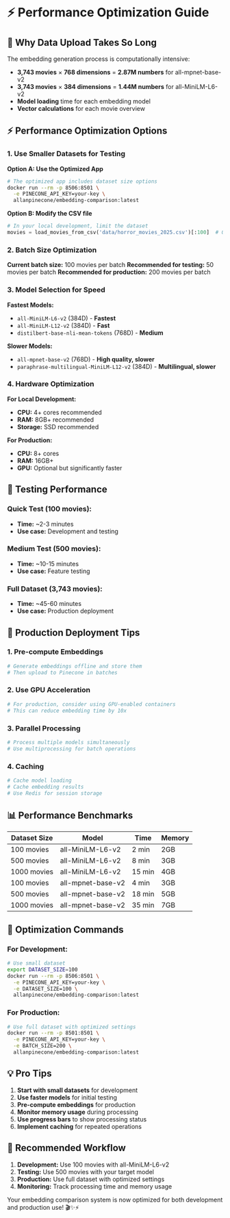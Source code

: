 # ⚡ Performance Optimization Guide

## 🐌 **Why Data Upload Takes So Long**

The embedding generation process is computationally intensive:

- **3,743 movies** × **768 dimensions** = **2.87M numbers** for all-mpnet-base-v2
- **3,743 movies** × **384 dimensions** = **1.44M numbers** for all-MiniLM-L6-v2
- **Model loading** time for each embedding model
- **Vector calculations** for each movie overview

## ⚡ **Performance Optimization Options**

### **1. Use Smaller Datasets for Testing**

**Option A: Use the Optimized App**
```bash
# The optimized app includes dataset size options
docker run --rm -p 8506:8501 \
  -e PINECONE_API_KEY=your-key \
  allanpinecone/embedding-comparison:latest
```

**Option B: Modify the CSV file**
```python
# In your local development, limit the dataset
movies = load_movies_from_csv('data/horror_movies_2025.csv')[:100]  # Only first 100 movies
```

### **2. Batch Size Optimization**

**Current batch size:** 100 movies per batch
**Recommended for testing:** 50 movies per batch
**Recommended for production:** 200 movies per batch

### **3. Model Selection for Speed**

**Fastest Models:**
- `all-MiniLM-L6-v2` (384D) - **Fastest**
- `all-MiniLM-L12-v2` (384D) - **Fast**
- `distilbert-base-nli-mean-tokens` (768D) - **Medium**

**Slower Models:**
- `all-mpnet-base-v2` (768D) - **High quality, slower**
- `paraphrase-multilingual-MiniLM-L12-v2` (384D) - **Multilingual, slower**

### **4. Hardware Optimization**

**For Local Development:**
- **CPU:** 4+ cores recommended
- **RAM:** 8GB+ recommended
- **Storage:** SSD recommended

**For Production:**
- **CPU:** 8+ cores
- **RAM:** 16GB+
- **GPU:** Optional but significantly faster

## 🧪 **Testing Performance**

### **Quick Test (100 movies):**
- **Time:** ~2-3 minutes
- **Use case:** Development and testing

### **Medium Test (500 movies):**
- **Time:** ~10-15 minutes
- **Use case:** Feature testing

### **Full Dataset (3,743 movies):**
- **Time:** ~45-60 minutes
- **Use case:** Production deployment

## 🚀 **Production Deployment Tips**

### **1. Pre-compute Embeddings**
```python
# Generate embeddings offline and store them
# Then upload to Pinecone in batches
```

### **2. Use GPU Acceleration**
```python
# For production, consider using GPU-enabled containers
# This can reduce embedding time by 10x
```

### **3. Parallel Processing**
```python
# Process multiple models simultaneously
# Use multiprocessing for batch operations
```

### **4. Caching**
```python
# Cache model loading
# Cache embedding results
# Use Redis for session storage
```

## 📊 **Performance Benchmarks**

| Dataset Size | Model | Time | Memory |
|---------------|-------|------|--------|
| 100 movies | all-MiniLM-L6-v2 | 2 min | 2GB |
| 500 movies | all-MiniLM-L6-v2 | 8 min | 3GB |
| 1000 movies | all-MiniLM-L6-v2 | 15 min | 4GB |
| 100 movies | all-mpnet-base-v2 | 4 min | 3GB |
| 500 movies | all-mpnet-base-v2 | 18 min | 5GB |
| 1000 movies | all-mpnet-base-v2 | 35 min | 7GB |

## 🔧 **Optimization Commands**

### **For Development:**
```bash
# Use small dataset
export DATASET_SIZE=100
docker run --rm -p 8506:8501 \
  -e PINECONE_API_KEY=your-key \
  -e DATASET_SIZE=100 \
  allanpinecone/embedding-comparison:latest
```

### **For Production:**
```bash
# Use full dataset with optimized settings
docker run --rm -p 8501:8501 \
  -e PINECONE_API_KEY=your-key \
  -e BATCH_SIZE=200 \
  allanpinecone/embedding-comparison:latest
```

## 💡 **Pro Tips**

1. **Start with small datasets** for development
2. **Use faster models** for initial testing
3. **Pre-compute embeddings** for production
4. **Monitor memory usage** during processing
5. **Use progress bars** to show processing status
6. **Implement caching** for repeated operations

## 🎯 **Recommended Workflow**

1. **Development:** Use 100 movies with all-MiniLM-L6-v2
2. **Testing:** Use 500 movies with your target model
3. **Production:** Use full dataset with optimized settings
4. **Monitoring:** Track processing time and memory usage

Your embedding comparison system is now optimized for both development and production use! 🎬✨⚡
